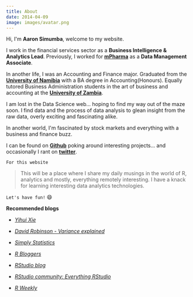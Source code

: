 ```yaml
---
title: About
date: 2014-04-09
image: images/avatar.png
---
```



Hi, I'm **Aaron Simumba**, welcome to my website.

I work in the financial services sector as a **Business Intelligence & Analytics Lead**. Previously, I worked for [**mPharma**](https://www.mpharma.com/) as a **Data Management Associate**. 

In another life, I was an Accounting and Finance major. Graduated from the [**University of Namibia**](http://unam.edu.na/) with a BA degree in Accounting(Honours). Equally tutored Business Administration students in the art of business and accounting at the [**University of Zambia**](https://www.unza.zm/).

I am lost in the Data Science web... hoping to find my way out of the maze soon. I find data and the process of data analysis to glean insight from the raw data, overly exciting and fascinating alike.

In another world, I'm fascinated by stock markets and everything with a business and finance buzz.

I can be found on [**Github**](https://github.com/asimumba/) poking around interesting projects... and occasionally I rant on [**twitter**](https://twitter.com/zedsamurai/).

`For this website`

>This will be a place where I share my daily musings in the world of R, analytics and mostly, everything remotely interesting. I have a knack for learning interesting data analytics technologies.

`Let's have fun!` :smile:


**Recommended blogs**

- [*Yihui Xie*](https://yihui.name/en/)

- [*David Robinson - Variance explained*](http://varianceexplained.org/)

- [*Simply Statistics*](https://simplystatistics.org/)

- [*R Bloggers*](https://www.r-bloggers.com/)

- [*RStudio blog*](https://blog.rstudio.com/)

- [*RStudio community: Everything RStudio*](https://community.rstudio.com/)
- [*R Weekly*](https://rweekly.org/)
